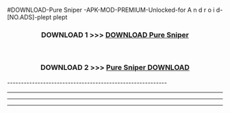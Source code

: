 #DOWNLOAD-Pure Sniper -APK-MOD-PREMIUM-Unlocked-for A n d r o i d-[NO.ADS]-plept plept 



<div align="center">

<h3>DOWNLOAD 1 >>> <a href="https://t.co/FKmqrqFo6t??judul=Pure Sniper ">DOWNLOAD Pure Sniper </a></h3><br>

<h3>DOWNLOAD 2 >>> <a href="https://t.co/FKmqrqFo6t??judul=Pure Sniper ">Pure Sniper  DOWNLOAD </a></h3>

</div>
----------------------------------------------------------

----------------------------------------------------------

----------------------------------------------------------

----------------------------------------------------------



